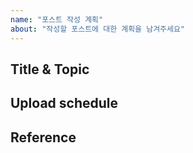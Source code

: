 ```yaml
---
name: "포스트 작성 계획"
about: "작성할 포스트에 대한 계획을 남겨주세요"
---
```


## Title & Topic
<!-- 작성할 포스트의 가제와 대략적인 주제, 키워드에 대해 설명해주세요 -->

## Upload schedule
<!-- 작성 시작 날짜, 업로드 계획 등 대략의 일정을 남겨주세요 -->

## Reference
<!-- 참고문헌이나 자료 등의 링크를 남겨주세요 -->
